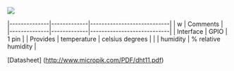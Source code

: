 ![](http://whitecatboard.org/git/dht11.jpg)

|--------------|-------------|----------------------------|
|      w                     | Comments                   |
|--------------|-------------|----------------------------|
| Interface    | GPIO        | 1 pin                      |
| Provides     | temperature | celsius degrees            |
|              | humidity    | % relative humidity        |

[Datasheet] (http://www.micropik.com/PDF/dht11.pdf)